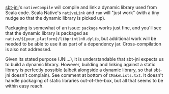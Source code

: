 [sbt-jni](https://github.com/jodersky/sbt-jni)'s `nativeCompile` will compile and link a dynamic library used from Scala code. Scala Native's `nativeLink` and `run` will "just work" (with a tiny nudge so that the dynamic library is picked up).

Packaging is somewhat of an issue: `package` works just fine, and you'll see that the dynamic library is packaged as `native/${your_platform}/libprintln0.dylib`, but additional work will be needed to be able to use it as part of a dependency jar. Cross-compilation is also not addressed.

Given its stated purpose (JNI...), it is understandable that sbt-jni expects us to build a dynamic library. However, building and linking against a static library is perfectly possible (albeit alongside a dynamic library, so that sbt-jni doesn't complain). See comment at bottom of `CMakeLists.txt`. It doesn't handle packaging of static libraries out-of-the-box, but all that seems to be within easy reach.

